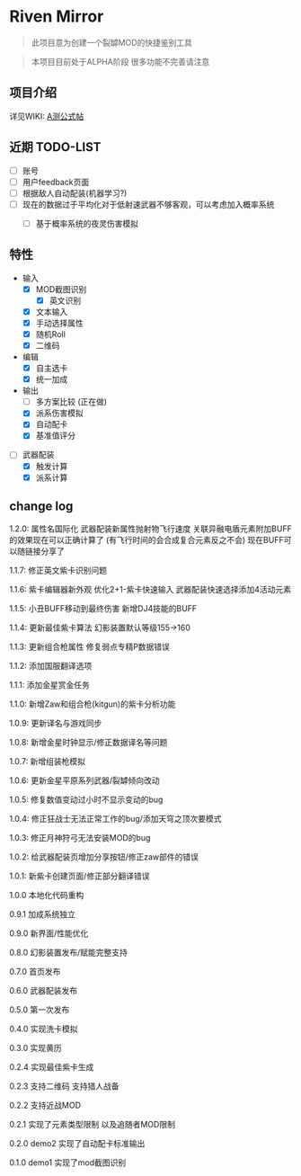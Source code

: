 # Riven Mirror

> 此项目意为创建一个裂罅MOD的快捷鉴别工具

> 本项目目前处于ALPHA阶段 很多功能不完善请注意

## 项目介绍

详见WIKI: [A测公式帖](https://gitee.com/pa001024/riven-mirror/wikis/A测公式贴)

## 近期 TODO-LIST

- [ ] 账号
- [ ] 用户feedback页面
- [ ] 根据敌人自动配装(机器学习?)
- [ ] 现在的数据过于平均化对于低射速武器不够客观，可以考虑加入概率系统
  - [ ] 基于概率系统的夜灵伤害模拟


## 特性
- 输入
  - [x] MOD截图识别
    - [x] 英文识别
  - [x] 文本输入
  - [x] 手动选择属性
  - [x] 随机Roll
  - [x] 二维码
- 编辑
  - [x] 自主选卡
  - [x] 统一加成
- 输出
  - [ ] 多方案比较 (正在做)
  - [x] 派系伤害模拟
  - [x] 自动配卡
  - [x] 基准值评分
- [ ] 武器配装
  - [x] 触发计算
  - [x] 派系计算

## change log

1.2.0: 属性名国际化 武器配装新属性抛射物飞行速度 关联异融电盾元素附加BUFF的效果现在可以正确计算了 (有飞行时间的会合成复合元素反之不会) 现在BUFF可以随链接分享了

1.1.7: 修正英文紫卡识别问题

1.1.6: 紫卡编辑器新外观 优化2+1-紫卡快速输入 武器配装快速选择添加4活动元素

1.1.5: 小丑BUFF移动到最终伤害 新增DJ4技能的BUFF

1.1.4: 更新最佳紫卡算法 幻影装置默认等级155->160

1.1.3: 更新组合枪属性 修复弱点专精P数据错误

1.1.2: 添加国服翻译选项

1.1.1: 添加金星赏金任务

1.1.0: 新增Zaw和组合枪(kitgun)的紫卡分析功能

1.0.9: 更新译名与游戏同步

1.0.8: 新增金星时钟显示/修正数据译名等问题

1.0.7: 新增组装枪模拟

1.0.6: 更新金星平原系列武器/裂罅倾向改动

1.0.5: 修复数值变动过小时不显示变动的bug

1.0.4: 修正狂战士无法正常工作的bug/添加天穹之顶次要模式

1.0.3: 修正月神狩弓无法安装MOD的bug

1.0.2: 给武器配装页增加分享按钮/修正zaw部件的错误

1.0.1: 新紫卡创建页面/修正部分翻译错误

1.0.0 本地化代码重构

0.9.1 加成系统独立

0.9.0 新界面/性能优化

0.8.0 幻影装置发布/赋能完整支持

0.7.0 首页发布

0.6.0 武器配装发布

0.5.0 第一次发布

0.4.0 实现洗卡模拟

0.3.0 实现黄历

0.2.4 实现最佳紫卡生成

0.2.3 支持二维码 支持猎人战备

0.2.2 支持近战MOD

0.2.1 实现了元素类型限制 以及追随者MOD限制

0.2.0 demo2 实现了自动配卡标准输出

0.1.0 demo1 实现了mod截图识别
